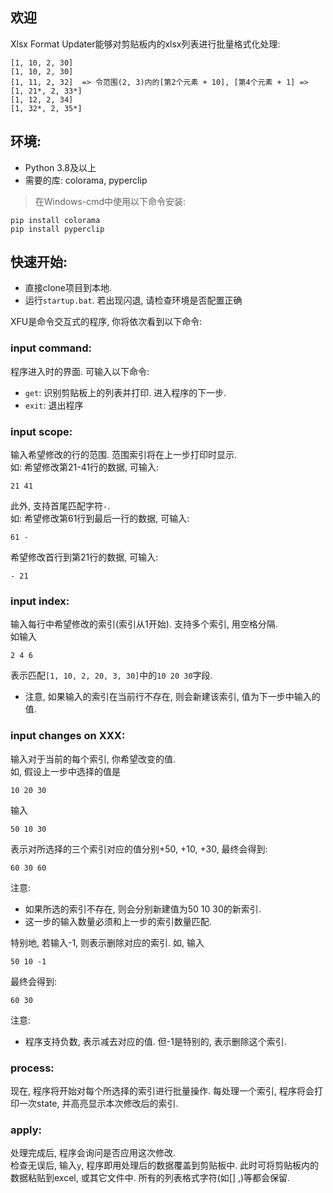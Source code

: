 ## 欢迎
Xlsx Format Updater能够对剪贴板内的xlsx列表进行批量格式化处理:

    [1, 10, 2, 30]                                                         [1, 10, 2, 30] 
    [1, 11, 2, 32]  => 令范围(2, 3)内的[第2个元素 + 10], [第4个元素 + 1] =>  [1, 21*, 2, 33*]
    [1, 12, 2, 34]                                                         [1, 32*, 2, 35*]

## 环境:
- Python 3.8及以上
- 需要的库: colorama, pyperclip
> 在Windows-cmd中使用以下命令安装:

    pip install colorama  
    pip install pyperclip

## 快速开始:

- 直接clone项目到本地.
- 运行`startup.bat`. 若出现闪退, 请检查环境是否配置正确

XFU是命令交互式的程序, 你将依次看到以下命令:  

### input command:
程序进入时的界面. 可输入以下命令:  

- `get`: 识别剪贴板上的列表并打印. 进入程序的下一步.
- `exit`: 退出程序


### input scope:
输入希望修改的行的范围. 范围索引将在上一步打印时显示.  
如: 希望修改第21-41行的数据, 可输入:

    21 41

此外, 支持首尾匹配字符`-`.  
如: 希望修改第61行到最后一行的数据, 可输入:  

    61 -
    
希望修改首行到第21行的数据, 可输入:  

    - 21


### input index:
输入每行中希望修改的索引(索引从1开始). 支持多个索引, 用空格分隔.  
如输入  

    2 4 6

表示匹配`[1, 10, 2, 20, 3, 30]`中的`10 20 30`字段.  
- 注意, 如果输入的索引在当前行不存在, 则会新建该索引, 值为下一步中输入的值.  


### input changes on XXX:

输入对于当前的每个索引, 你希望改变的值.  
如, 假设上一步中选择的值是

    10 20 30  

输入

    50 10 30  

表示对所选择的三个索引对应的值分别+50, +10, +30, 
最终会得到:

    60 30 60

注意:
- 如果所选的索引不存在, 则会分别新建值为50 10 30的新索引.
- 这一步的输入数量必须和上一步的索引数量匹配.

特别地, 若输入-1, 则表示删除对应的索引.
如, 输入

    50 10 -1

最终会得到:

    60 30

注意:
- 程序支持负数, 表示减去对应的值. 但-1是特别的, 表示删除这个索引.


### process:

现在, 程序将开始对每个所选择的索引进行批量操作. 每处理一个索引, 程序将会打印一次state, 并高亮显示本次修改后的索引.  


### apply:

处理完成后, 程序会询问是否应用这次修改.  
检查无误后, 输入`y`, 程序即用处理后的数据覆盖到剪贴板中. 此时可将剪贴板内的数据粘贴到excel, 或其它文件中. 所有的列表格式字符(如[] ,)等都会保留.
